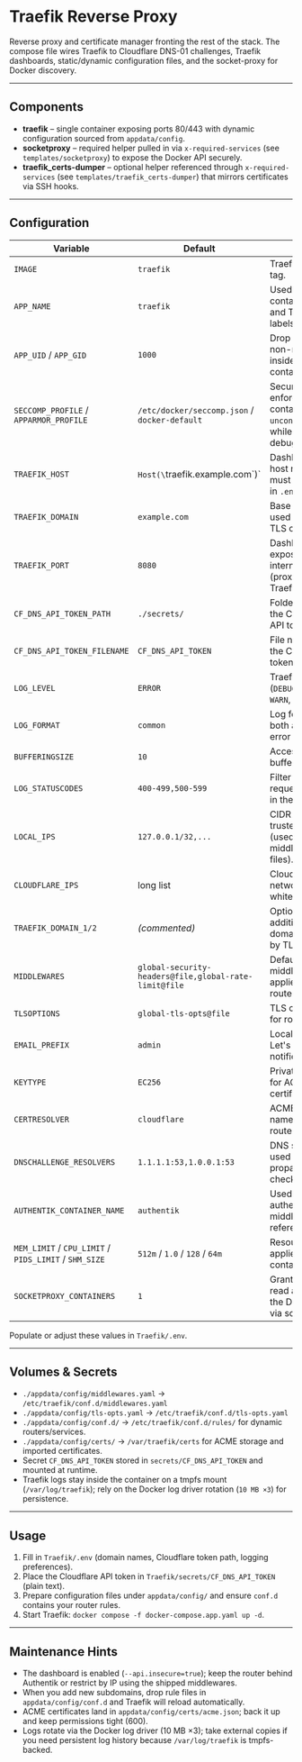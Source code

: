 # Traefik Reverse Proxy

Reverse proxy and certificate manager fronting the rest of the stack. The compose file wires Traefik to Cloudflare DNS-01 challenges, Traefik dashboards, static/dynamic configuration files, and the socket-proxy for Docker discovery.

---

## Components
- **traefik** – single container exposing ports 80/443 with dynamic configuration sourced from `appdata/config`.
- **socketproxy** – required helper pulled in via `x-required-services` (see `templates/socketproxy`) to expose the Docker API securely.
- **traefik_certs-dumper** – optional helper referenced through `x-required-services` (see `templates/traefik_certs-dumper`) that mirrors certificates via SSH hooks.

---

## Configuration

| Variable | Default | Notes |
|----------|---------|-------|
| `IMAGE` | `traefik` | Traefik image tag. |
| `APP_NAME` | `traefik` | Used for container name and Traefik labels. |
| `APP_UID` / `APP_GID` | `1000` | Drop Traefik to a non-root user inside the container. |
| `SECCOMP_PROFILE` / `APPARMOR_PROFILE` | `/etc/docker/seccomp.json` / `docker-default` | Security profiles enforced on the container (set to `unconfined` only while debugging). |
| `TRAEFIK_HOST` | `Host(\`traefik.example.com\`)` | Dashboard/router host rule (string must be escaped in `.env`). |
| `TRAEFIK_DOMAIN` | `example.com` | Base domain used by static TLS options. |
| `TRAEFIK_PORT` | `8080` | Dashboard port exposed internally (proxied by Traefik itself). |
| `CF_DNS_API_TOKEN_PATH` | `./secrets/` | Folder containing the Cloudflare API token. |
| `CF_DNS_API_TOKEN_FILENAME` | `CF_DNS_API_TOKEN` | File name holding the Cloudflare token. |
| `LOG_LEVEL` | `ERROR` | Traefik log level (`DEBUG`, `INFO`, `WARN`, etc.). |
| `LOG_FORMAT` | `common` | Log format for both access and error logs. |
| `BUFFERINGSIZE` | `10` | Access log buffering (lines). |
| `LOG_STATUSCODES` | `400-499,500-599` | Filter which requests end up in the access log. |
| `LOCAL_IPS` | `127.0.0.1/32,...` | CIDR list for trusted origins (used by middleware files). |
| `CLOUDFLARE_IPS` | long list | Cloudflare edge networks for IP whitelisting. |
| `TRAEFIK_DOMAIN_1/2` | *(commented)* | Optional additional domains handled by TLS files. |
| `MIDDLEWARES` | `global-security-headers@file,global-rate-limit@file` | Default middlewares applied to routers. |
| `TLSOPTIONS` | `global-tls-opts@file` | TLS option set for routers. |
| `EMAIL_PREFIX` | `admin` | Local part for Let's Encrypt notification email. |
| `KEYTYPE` | `EC256` | Private key type for ACME certificates. |
| `CERTRESOLVER` | `cloudflare` | ACME resolver name used in router labels. |
| `DNSCHALLENGE_RESOLVERS` | `1.1.1.1:53,1.0.0.1:53` | DNS servers used for ACME propagation checks. |
| `AUTHENTIK_CONTAINER_NAME` | `authentik` | Used by the authentik-proxy middleware reference. |
| `MEM_LIMIT` / `CPU_LIMIT` / `PIDS_LIMIT` / `SHM_SIZE` | `512m` / `1.0` / `128` / `64m` | Resource ceilings applied to the container. |
| `SOCKETPROXY_CONTAINERS` | `1` | Grants Traefik read access to the Docker API via socket-proxy. |

Populate or adjust these values in `Traefik/.env`.

---

## Volumes & Secrets
- `./appdata/config/middlewares.yaml` → `/etc/traefik/conf.d/middlewares.yaml`
- `./appdata/config/tls-opts.yaml` → `/etc/traefik/conf.d/tls-opts.yaml`
- `./appdata/config/conf.d/` → `/etc/traefik/conf.d/rules/` for dynamic routers/services.
- `./appdata/config/certs/` → `/var/traefik/certs` for ACME storage and imported certificates.
- Secret `CF_DNS_API_TOKEN` stored in `secrets/CF_DNS_API_TOKEN` and mounted at runtime.
- Traefik logs stay inside the container on a tmpfs mount (`/var/log/traefik`); rely on the Docker log driver rotation (`10 MB ×3`) for persistence.

---

## Usage
1. Fill in `Traefik/.env` (domain names, Cloudflare token path, logging preferences).
2. Place the Cloudflare API token in `Traefik/secrets/CF_DNS_API_TOKEN` (plain text).
3. Prepare configuration files under `appdata/config/` and ensure `conf.d` contains your router rules.
4. Start Traefik: `docker compose -f docker-compose.app.yaml up -d`.

---

## Maintenance Hints
- The dashboard is enabled (`--api.insecure=true`); keep the router behind Authentik or restrict by IP using the shipped middlewares.
- When you add new subdomains, drop rule files in `appdata/config/conf.d` and Traefik will reload automatically.
- ACME certificates land in `appdata/config/certs/acme.json`; back it up and keep permissions tight (600).
- Logs rotate via the Docker log driver (10 MB ×3); take external copies if you need persistent log history because `/var/log/traefik` is tmpfs-backed.
